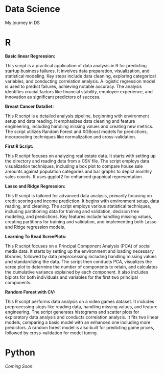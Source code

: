 # Data Science
My journey in DS

# R

**Basic linear Regression:** 

This script is a practical application of data analysis in R for predicting startup business failures. It involves data preparation, visualization, and statistical modeling. Key steps include data cleaning, exploring categorical variables, and conducting correlation analysis. A logistic regression model is used to predict failures, achieving notable accuracy. The analysis identifies crucial factors like financial stability, employee experience, and innovation as significant predictors of success. 


**Breast Cancer DataSet:**

This R script is a detailed analysis pipeline, beginning with environment setup and data reading. It emphasizes data cleaning and feature engineering, including handling missing values and creating new metrics. The script utilizes Random Forest and XGBoost models for predictions, incorporating techniques like normalization and cross-validation. 


**First R Script:**

This R script focuses on analyzing real estate data. It starts with setting up the directory and reading data from a CSV file. The script employs data visualization techniques, including a box plot to compare house sale amounts against population categories and bar graphs to depict monthly sales counts. It uses ggplot2 for enhanced graphical representation. 


**Lasso and Ridge Regression:**

This R script is tailored for advanced data analysis, primarily focusing on credit scoring and income prediction. It begins with environment setup, data reading, and cleaning. The script employs various statistical techniques, including partitioning data for training and validation, decision tree modeling, and predictions. Key features include handling missing values, creating partitions for training and validation, and implementing both Lasso and Ridge regression models. 


**Learning To Read ScreePlots:**

This R script focuses on a Principal Component Analysis (PCA) of social media data. It starts by setting up the environment and loading necessary libraries, followed by data preprocessing including handling missing values and standardizing the data. The script then conducts PCA, visualizes the scree plot to determine the number of components to retain, and calculates the cumulative variance explained by each component. It also includes biplots for both individuals and variables for the first two principal components. 


**Random Forest with CV:**

This R script performs data analysis on a video games dataset. It includes preprocessing steps like reading data, handling missing values, and feature engineering. The script generates histograms and scatter plots for exploratory data analysis and conducts correlation analysis. It fits two linear models, comparing a basic model with an enhanced one including more predictors. A random forest model is also built for predicting game prices, followed by cross-validation for model tuning. 



# Python
*Coming Soon*
